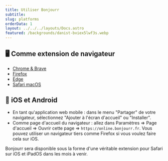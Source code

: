```yaml
---
title: Utiliser Bonjourr
subtitle:
slug: platforms
orderData: 1
layout: ../../../layouts/Docs.astro
featured: /backgrounds/danist-bviex5lwf3s.webp
---
```


## 🖥️ Comme extension de navigateur

-   [Chrome & Brave](https://chrome.google.com/webstore/detail/bonjourr-%C2%B7-minimalist-lig/dlnejlppicbjfcfcedcflplfjajinajd?hl=fr&authuser=0)
-   [Firefox](https://addons.mozilla.org/fr/firefox/addon/bonjourr-startpage/)
-   [Edge](https://microsoftedge.microsoft.com/addons/detail/bonjourr/dehmmlejmefjphdeoagelkpaoolicmid)
-   [Safari macOS](https://apps.apple.com/fr/app/bonjourr-startpage/id1615431236)

## 📱 iOS et Android

-   En tant qu'application web mobile : dans le menu "Partager" de votre navigateur, sélectionnez "Ajouter à l'écran d'accueil" ou "Installer".
-   Comme page d'accueil du navigateur : allez dans Paramètres => Page d'accueil => Ouvrir cette page => `https://online.bonjourr.fr`. Vous pouvez utiliser un navigateur tiers comme Firefox si vous voulez faire cela sur iOS.

Bonjourr sera disponible sous la forme d'une véritable extension pour Safari sur iOS et iPadOS dans les mois à venir.

<!-- Bonjourr is available on the  store.
![Enable Bonjourr on Edge](../assets/documentation/edge.png)
Once you’ve installed Bonjourr, you’ll need to enable it for it to be active. Enter `edge://extensions` in your adress bar, locate Bonjourr and click on the switch.
If you’d like to help us financially, because we would still love to publish Bonjourr on Safari, you can [donate here](https://ko-fi.com/bonjourr).
Thanks to caching, Bonjourr will keep your settings and feel almost as fast as a local page.
Opera doesn't support Bonjourr.  _Extensions cannot replace Opera’s default start page_. According to [their acceptance criteria](https://dev.opera.com/extensions/acceptance-criteria/), -->
